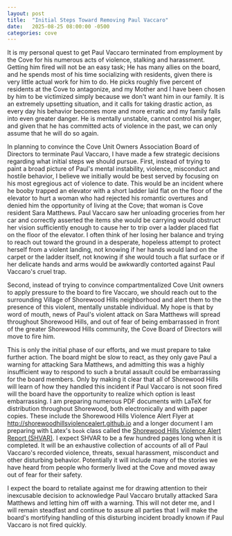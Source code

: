 ```yaml
---
layout: post
title:  "Initial Steps Toward Removing Paul Vaccaro"
date:   2025-08-25 08:00:00 -0500
categories: cove
---
```

It is my personal quest to get Paul Vaccaro terminated from employment by the Cove for his numerous acts of violence, stalking and harassment. Getting him fired will not be an easy task; He has many allies on the board, and he spends most of his time socializing with residents, given there is very little actual work for him to do. He picks roughly five percent of residents at the Cove to antagonize, and my Mother and I have been chosen by him to be victimized simply because we don't want him in our family. It is an extremely upsetting situation, and it calls for taking drastic action, as every day his behavior becomes more and more erratic and my family falls into even greater danger. He is mentally unstable, cannot control his anger, and given that he has committed acts of violence in the past, we can only assume that he will do so again.


In planning to convince the Cove Unit Owners Association Board of Directors to terminate Paul Vaccaro, I have made a few strategic decisions regarding what initial steps we should pursue. First, instead of trying to paint a broad picture of Paul's mental instability, violence, misconduct and hostile behavior, I believe we initially would be best served by focusing on his most egregious act of violence to date. This would be an incident where he booby trapped an elevator with a short ladder laid flat on the floor of the elevator to hurt a woman who had rejected his romantic overtures and denied him the opportunity of living at the Cove; that woman is Cove resident Sara Matthews. Paul Vaccaro saw her unloading groceries from her car and correctly asserted the items she would be carrying would obstruct her vision sufficiently enough to cause her to trip over a ladder placed flat on the floor of the elevator. I often think of her losing her balance and trying to reach out toward the ground in a desperate, hopeless attempt to protect herself from a violent landing, not knowing if her hands would land on the carpet or the ladder itself, not knowing if she would touch a flat surface or if her delicate hands and arms would be awkwardly contorted against Paul Vaccaro's cruel trap.


Second, instead of trying to convince compartmentalized Cove Unit owners to apply pressure to the board to fire Vaccaro, we should reach out to the surrounding Village of Shorewood Hills neighborhood and alert them to the presence of this violent, mentally unstable individual. My hope is that by word of mouth, news of Paul's violent attack on Sara Matthews will spread throughout Shorewood Hills, and out of fear of being embarrassed in front of the greater Shorewood Hills community, the Cove Board of Directors will move to fire him.


This is only the initial phase of our efforts, and we must prepare to take further action. The board might be slow to react, as they only gave Paul a warning for attacking Sara Matthews, and admitting this was a highly insufficient way to respond to such a brutal assault could be embarrassing for the board members. Only by making it clear that all of Shorewood Hills will learn of how they handled this incident if Paul Vaccaro is not soon fired will the board have the opportunity to realize which option is least embarrassing. I am preparing numerous PDF documents with LaTeX for distribution throughout Shorewood, both electronically and with paper copies. These include the Shorewood Hills Violence Alert Flyer at <http://shorewoodhillsviolencealert.github.io> and a longer document I am preparing with Latex's `book` class called the [Shorewood Hills Violence Alert Report (SHVAR)](https://github.com/qtleeq/Shorewood-Hills-Violence-Alert-Report). I expect SHVAR to be a few hundred pages long when it is completed. It will be an exhaustive collection of accounts of all of Paul Vaccaro's recorded violence, threats, sexual harassment, misconduct and other disturbing behavior. Potentially it will include many of the stories we have heard from people who formerly lived at the Cove and moved away out of fear for their safety.

I expect the board to retaliate against me for drawing attention to their inexcusable decision to acknowledge Paul Vaccaro brutally attacked Sara Matthews and letting him off with a warning. This will not deter me, and I will remain steadfast and continue to assure all parties that I will make the board's mortifying handling of this disturbing incident broadly known if Paul Vaccaro is not fired quickly.